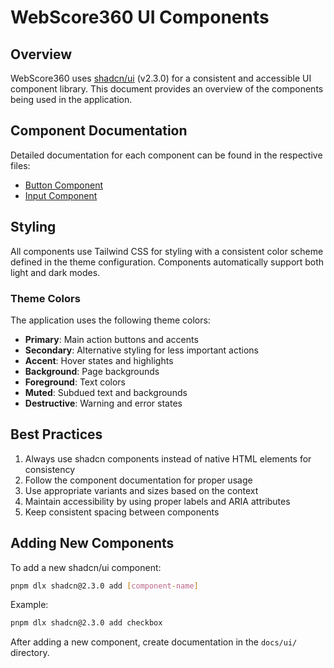# WebScore360 UI Components

## Overview

WebScore360 uses [shadcn/ui](https://ui.shadcn.com/) (v2.3.0) for a consistent and accessible UI component library. This document provides an overview of the components being used in the application.

## Component Documentation

Detailed documentation for each component can be found in the respective files:

- [Button Component](./ui/buttons.md)
- [Input Component](./ui/inputs.md)

## Styling

All components use Tailwind CSS for styling with a consistent color scheme defined in the theme configuration. Components automatically support both light and dark modes.

### Theme Colors

The application uses the following theme colors:

- **Primary**: Main action buttons and accents
- **Secondary**: Alternative styling for less important actions
- **Accent**: Hover states and highlights
- **Background**: Page backgrounds
- **Foreground**: Text colors
- **Muted**: Subdued text and backgrounds
- **Destructive**: Warning and error states

## Best Practices

1. Always use shadcn components instead of native HTML elements for consistency
2. Follow the component documentation for proper usage
3. Use appropriate variants and sizes based on the context
4. Maintain accessibility by using proper labels and ARIA attributes
5. Keep consistent spacing between components

## Adding New Components

To add a new shadcn/ui component:

```bash
pnpm dlx shadcn@2.3.0 add [component-name]
```

Example:
```bash
pnpm dlx shadcn@2.3.0 add checkbox
```

After adding a new component, create documentation in the `docs/ui/` directory. 